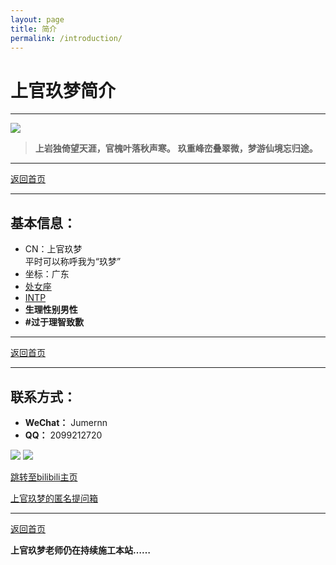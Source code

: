 ```yaml
---
layout: page
title: 简介
permalink: /introduction/
---
```


<haed>
  <link rel="stylesheet" href="/css/gallery.css">
</haed>

# 上官玖梦简介

---

<div class="vertical">
  <img src="https://image.jumern.com/sundries/avatar.webp"/>
</div>

> **上岩独倚望天涯，官槐叶落秋声寒。**
**玖重峰峦叠翠微，梦游仙境忘归途。**

---

[返回首页](https://www.jumern.com/)

---

## 基本信息：
- CN：上官玖梦  
  平时可以称呼我为“玖梦”
- 坐标：广东
- [处女座](https://baike.baidu.com/item/%E5%A4%84%E5%A5%B3%E5%BA%A7/2859614)
- [INTP](https://www.16personalities.com/ch/intp-%E4%BA%BA%E6%A0%BC)
- **生理性别男性**
- **#过于理智致歉**

---

[返回首页](https://www.jumern.com/)

---

## 联系方式：

- **WeChat：** Jumernn
- **QQ：** 2099212720

<div class="vertical">
  <img src="https://image.jumern.com/sundries/WeChat-QRCode.webp"/>
  <img src="https://image.jumern.com/sundries/QQ-QRCode.webp"/>
</div>

[跳转至bilibili主页](https://space.bilibili.com/353199743)

[上官玖梦的匿名提问箱](https://abox.jumern.com/)

---

[返回首页](https://www.jumern.com/)

**上官玖梦老师仍在持续施工本站……**